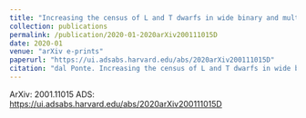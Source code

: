 ```yaml
---
title: "Increasing the census of L and T dwarfs in wide binary and multiple systems using Dark Energy Survey DR1 and Gaia DR2 data"
collection: publications
permalink: /publication/2020-01-2020arXiv200111015D
date: 2020-01
venue: "arXiv e-prints"
paperurl: "https://ui.adsabs.harvard.edu/abs/2020arXiv200111015D"
citation: "dal Ponte. Increasing the census of L and T dwarfs in wide binary and multiple systems using Dark Energy Survey DR1 and Gaia DR2 data. ArXiv, :, Jan 2020"
---
```


ArXiv: 2001.11015
ADS: https://ui.adsabs.harvard.edu/abs/2020arXiv200111015D
